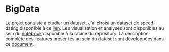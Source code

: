 # BigData

Le projet consiste à étudier un dataset. J'ai choisi un dataset de speed-dating disponible à ce [lien](https://www.kaggle.com/datasets/whenamancodes/speed-dating). Les visualisation et analyses sont disponibles au sein du [notebook](CHAUVEL_BENJAMIN.ipynb) disponible à la racine du repository. La description complète des features présentes au sein du dataset sont développées dans ce [document](Speed_Dating_Data_Key.doc).
